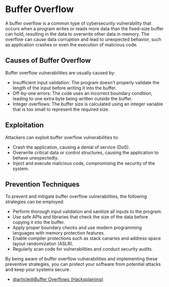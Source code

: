 # Buffer Overflow

A buffer overflow is a common type of cybersecurity vulnerability that occurs when a program writes or reads more data than the fixed-size buffer can hold, resulting in the data to overwrite other data in memory. The overflow can cause data corruption and lead to unexpected behavior, such as application crashes or even the execution of malicious code.

## Causes of Buffer Overflow

Buffer overflow vulnerabilities are usually caused by:

- Insufficient input validation: The program doesn't properly validate the length of the input before writing it into the buffer.
- Off-by-one errors: The code uses an incorrect boundary condition, leading to one extra byte being written outside the buffer.
- Integer overflows: The buffer size is calculated using an integer variable that is too small to represent the required size.

## Exploitation

Attackers can exploit buffer overflow vulnerabilities to:

- Crash the application, causing a denial of service (DoS).
- Overwrite critical data or control structures, causing the application to behave unexpectedly.
- Inject and execute malicious code, compromising the security of the system.

## Prevention Techniques

To prevent and mitigate buffer overflow vulnerabilities, the following strategies can be employed:

- Perform thorough input validation and sanitize all inputs to the program.
- Use safe APIs and libraries that check the size of the data before copying it into the buffer.
- Apply proper boundary checks and use modern programming languages with memory protection features.
- Enable compiler protections such as stack canaries and address space layout randomization (ASLR).
- Regularly scan code for vulnerabilities and conduct security audits.

By being aware of buffer overflow vulnerabilities and implementing these preventive strategies, you can protect your software from potential attacks and keep your systems secure.

- [@article@Buffer Overflows (Hacksplaining)](https://www.hacksplaining.com/exercises/buffer-overflows)